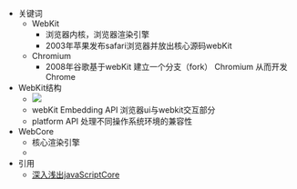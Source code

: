 - 关键词
	- WebKit
		- 浏览器内核，浏览器渲染引擎
		- 2003年苹果发布safari浏览器并放出核心源码webKit
	- Chromium
		- 2008年谷歌基于webKit 建立一个分支（fork） Chromium 从而开发Chrome
- WebKit结构
	- ![](https://pic1.zhimg.com/v2-8fa19bbfacd897295d3f1789de83cca0_r.jpg)
	- webKit Embedding API 浏览器ui与webkit交互部分
	- platform API 处理不同操作系统环境的兼容性
- WebCore
	- 核心渲染引擎
	-
- 引用
	- [深入浅出javaScriptCore](https://zhuanlan.zhihu.com/p/81634837)